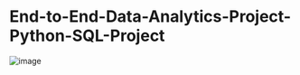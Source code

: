 # End-to-End-Data-Analytics-Project-Python-SQL-Project

![image](https://github.com/duttyhlombe/End-to-End-Data-Analytics-Project-Python-SQL-Project/assets/124158296/4f8a2fe8-2c8b-41a0-a16a-d117eda45155)
